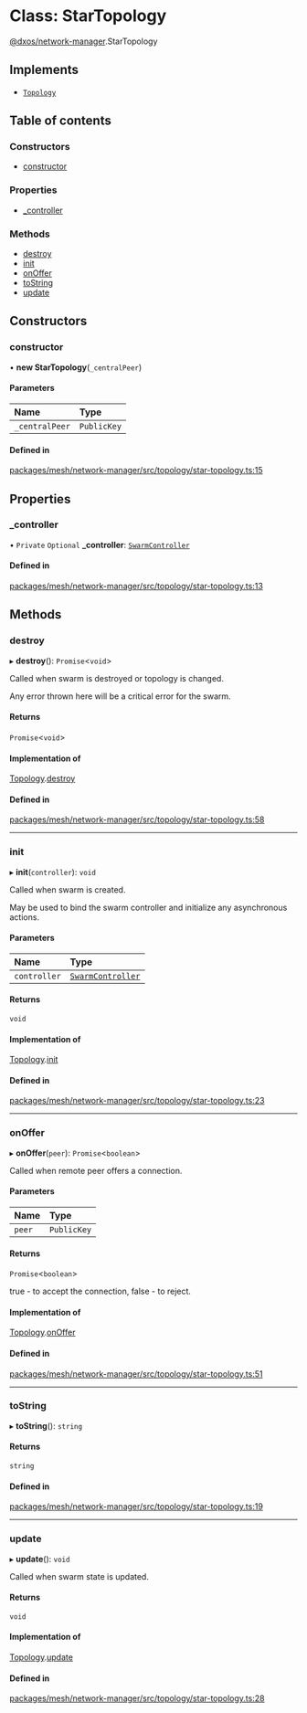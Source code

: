 # Class: StarTopology

[@dxos/network-manager](../modules/dxos_network_manager.md).StarTopology

## Implements

- [`Topology`](../interfaces/dxos_network_manager.Topology.md)

## Table of contents

### Constructors

- [constructor](dxos_network_manager.StarTopology.md#constructor)

### Properties

- [\_controller](dxos_network_manager.StarTopology.md#_controller)

### Methods

- [destroy](dxos_network_manager.StarTopology.md#destroy)
- [init](dxos_network_manager.StarTopology.md#init)
- [onOffer](dxos_network_manager.StarTopology.md#onoffer)
- [toString](dxos_network_manager.StarTopology.md#tostring)
- [update](dxos_network_manager.StarTopology.md#update)

## Constructors

### constructor

• **new StarTopology**(`_centralPeer`)

#### Parameters

| Name | Type |
| :------ | :------ |
| `_centralPeer` | `PublicKey` |

#### Defined in

[packages/mesh/network-manager/src/topology/star-topology.ts:15](https://github.com/dxos/dxos/blob/e3b936721/packages/mesh/network-manager/src/topology/star-topology.ts#L15)

## Properties

### \_controller

• `Private` `Optional` **\_controller**: [`SwarmController`](../interfaces/dxos_network_manager.SwarmController.md)

#### Defined in

[packages/mesh/network-manager/src/topology/star-topology.ts:13](https://github.com/dxos/dxos/blob/e3b936721/packages/mesh/network-manager/src/topology/star-topology.ts#L13)

## Methods

### destroy

▸ **destroy**(): `Promise`<`void`\>

Called when swarm is destroyed or topology is changed.

Any error thrown here will be a critical error for the swarm.

#### Returns

`Promise`<`void`\>

#### Implementation of

[Topology](../interfaces/dxos_network_manager.Topology.md).[destroy](../interfaces/dxos_network_manager.Topology.md#destroy)

#### Defined in

[packages/mesh/network-manager/src/topology/star-topology.ts:58](https://github.com/dxos/dxos/blob/e3b936721/packages/mesh/network-manager/src/topology/star-topology.ts#L58)

___

### init

▸ **init**(`controller`): `void`

Called when swarm is created.

May be used to bind the swarm controller and initialize any asynchronous actions.

#### Parameters

| Name | Type |
| :------ | :------ |
| `controller` | [`SwarmController`](../interfaces/dxos_network_manager.SwarmController.md) |

#### Returns

`void`

#### Implementation of

[Topology](../interfaces/dxos_network_manager.Topology.md).[init](../interfaces/dxos_network_manager.Topology.md#init)

#### Defined in

[packages/mesh/network-manager/src/topology/star-topology.ts:23](https://github.com/dxos/dxos/blob/e3b936721/packages/mesh/network-manager/src/topology/star-topology.ts#L23)

___

### onOffer

▸ **onOffer**(`peer`): `Promise`<`boolean`\>

Called when remote peer offers a connection.

#### Parameters

| Name | Type |
| :------ | :------ |
| `peer` | `PublicKey` |

#### Returns

`Promise`<`boolean`\>

true - to accept the connection, false - to reject.

#### Implementation of

[Topology](../interfaces/dxos_network_manager.Topology.md).[onOffer](../interfaces/dxos_network_manager.Topology.md#onoffer)

#### Defined in

[packages/mesh/network-manager/src/topology/star-topology.ts:51](https://github.com/dxos/dxos/blob/e3b936721/packages/mesh/network-manager/src/topology/star-topology.ts#L51)

___

### toString

▸ **toString**(): `string`

#### Returns

`string`

#### Defined in

[packages/mesh/network-manager/src/topology/star-topology.ts:19](https://github.com/dxos/dxos/blob/e3b936721/packages/mesh/network-manager/src/topology/star-topology.ts#L19)

___

### update

▸ **update**(): `void`

Called when swarm state is updated.

#### Returns

`void`

#### Implementation of

[Topology](../interfaces/dxos_network_manager.Topology.md).[update](../interfaces/dxos_network_manager.Topology.md#update)

#### Defined in

[packages/mesh/network-manager/src/topology/star-topology.ts:28](https://github.com/dxos/dxos/blob/e3b936721/packages/mesh/network-manager/src/topology/star-topology.ts#L28)
